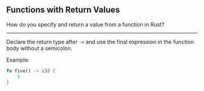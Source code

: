 ## Functions with Return Values

How do you specify and return a value from a function in Rust?

---

Declare the return type after `->` and use the final expression in the function body without a semicolon.

Example:
```rust
fn five() -> i32 {
    5
}
```

